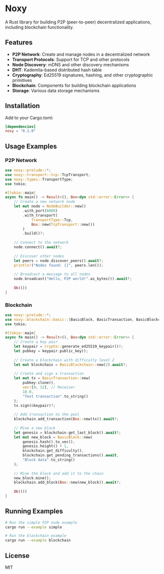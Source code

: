 # Noxy

A Rust library for building P2P (peer-to-peer) decentralized applications, including blockchain functionality.

## Features

- **P2P Network**: Create and manage nodes in a decentralized network
- **Transport Protocols**: Support for TCP and other protocols
- **Node Discovery**: mDNS and other discovery mechanisms
- **DHT**: Kademlia-based distributed hash table
- **Cryptography**: Ed25519 signatures, hashing, and other cryptographic primitives
- **Blockchain**: Components for building blockchain applications
- **Storage**: Various data storage mechanisms

## Installation

Add to your Cargo.toml:

```toml
[dependencies]
noxy = "0.1.0"
```

## Usage Examples

### P2P Network

```rust
use noxy::prelude::*;
use noxy::transport::tcp::TcpTransport;
use noxy::types::TransportType;
use tokio;

#[tokio::main]
async fn main() -> Result<(), Box<dyn std::error::Error>> {
    // Create a new network node
    let mut node = NodeBuilder::new()
        .with_port(8000)
        .with_transport(
            TransportType::Tcp,
            Box::new(TcpTransport::new())
        )
        .build()?;
    
    // Connect to the network
    node.connect().await?;
    
    // Discover other nodes
    let peers = node.discover_peers().await?;
    println!("Nodes found: {}", peers.len());
    
    // Broadcast a message to all nodes
    node.broadcast("Hello, P2P world!".as_bytes()).await?;
    
    Ok(())
}
```

### Blockchain

```rust
use noxy::prelude::*;
use noxy::blockchain::basic::{BasicBlock, BasicTransaction, BasicBlockchain};
use tokio;

#[tokio::main]
async fn main() -> Result<(), Box<dyn std::error::Error>> {
    // Create a key pair
    let keypair = crypto::generate_ed25519_keypair()?;
    let pubkey = keypair.public_key();
    
    // Create a blockchain with difficulty level 2
    let mut blockchain = BasicBlockchain::new(2).await?;
    
    // Create and sign a transaction
    let mut tx = BasicTransaction::new(
        pubkey.clone(), 
        vec![0; 32], // Receiver
        10.0, 
        "Test transaction".to_string()
    );
    tx.sign(&keypair)?;
    
    // Add transaction to the pool
    blockchain.add_transaction(Box::new(tx)).await?;
    
    // Mine a new block
    let genesis = blockchain.get_last_block().await?;
    let mut new_block = BasicBlock::new(
        genesis.hash().to_vec(),
        genesis.height() + 1,
        blockchain.get_difficulty(),
        blockchain.get_pending_transactions().await,
        "Block data".to_string()
    );
    
    // Mine the block and add it to the chain
    new_block.mine();
    blockchain.add_block(Box::new(new_block)).await?;
    
    Ok(())
}
```

## Running Examples

```bash
# Run the simple P2P node example
cargo run --example simple

# Run the blockchain example
cargo run --example blockchain
```

## License

MIT
